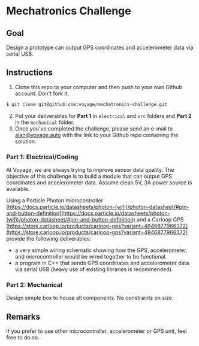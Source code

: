 # Mechatronics Challenge

## Goal
Design a prototype can output GPS coordinates and accelerometer data via serial USB.

## Instructions
1. Clone this repo to your computer and then push to your own Github account. Don't fork it.
```sh
$ git clone git@github.com:voyage/mechatronics-challenge.git
```
2. Put your deliverables for **Part 1** in `electrical` and `src` folders and **Part 2** in the `mechanical` folder.
3. Once you've completed the challenge, please send an e-mail to alan@voyage.auto with the link to your Github repo containing the solution.

### Part 1: Electrical/Coding
At Voyage, we are always trying to improve sensor data quality.  The objective of this challenge is to build a module that can output GPS coordinates and accelerometer data.  Assume clean 5V, 3A power source is available.     

Using a Particle Photon microcontroller [https://docs.particle.io/datasheets/photon-(wifi)/photon-datasheet/#pin-and-button-definition](https://docs.particle.io/datasheets/photon-(wifi)/photon-datasheet/#pin-and-button-definition) and a Carloop GPS [https://store.carloop.io/products/carloop-gps?variant=4846877966372](https://store.carloop.io/products/carloop-gps?variant=4846877966372) provide the following deliverables:

- a very simple wiring schematic showing how the GPS, accelerometer, and microcontroller would be wired together to be functional.
- a program in C++ that sends GPS coordinates and accelerometer data via serial USB (heavy use of existing libraries is recommended).

### Part 2: Mechanical
Design simple box to house all components. No constraints on size.

## Remarks
If you prefer to use other microcontroller, accelerometer or GPS unit, feel free to do so.
